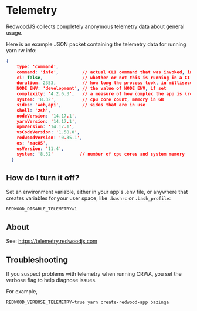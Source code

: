 # Telemetry

RedwoodJS collects completely anonymous telemetry data about general usage.

Here is an example JSON packet containing the telemetry data for running yarn rw info:

```json
{
    type: 'command',
    command: 'info',         // actual CLI command that was invoked, including flags
    ci: false,               // whether or not this is running in a CI environment
    duration: 2353,          // how long the process took, in milliseconds
    NODE_ENV: 'development', // the value of NODE_ENV, if set
    complexity: '4.2.6.3',   // a measure of how complex the app is (route, service, cell and page counts)
    system: '8.32',          // cpu core count, memory in GB
    sides: 'web,api',        // sides that are in use
    shell: 'zsh',
    nodeVersion: '14.17.1',
    yarnVersion: '14.17.1',
    npmVersion: '14.17.1',
    vsCodeVersion: '1.58.0',
    redwoodVersion: '0.35.1',
    os: 'macOS',
    osVersion: '11.4',
    system: '8.32'          // number of cpu cores and system memory
  }
```

## How do I turn it off?

Set an environment variable, either in your app's .env file, or anywhere that creates variables for your user space, like `.bashrc` or `.bash_profile`:

```terminal
REDWOOD_DISABLE_TELEMETRY=1
```

## About

See: https://telemetry.redwoodjs.com

## Troubleshooting

If you suspect problems with telemetry when running CRWA, you set the verbose flag to help diagnose issues.

For example,

```terminal
REDWOOD_VERBOSE_TELEMETRY=true yarn create-redwood-app bazinga
```
